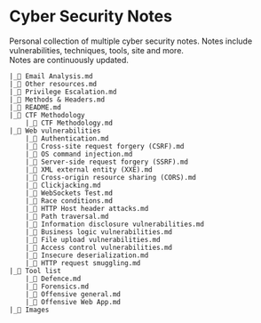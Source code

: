 # Cyber Security Notes

Personal collection of multiple cyber security notes. Notes include vulnerabilities, techniques, tools, site and more. <br>
Notes are continuously updated.

```
|_📄 Email Analysis.md
|_📄 Other resources.md
|_📄 Privilege Escalation.md
|_📄 Methods & Headers.md
|_📄 README.md
|_📂 CTF Methodology
    |_📄 CTF Methodology.md
|_📂 Web vulnerabilities
    |_📄 Authentication.md
    |_📄 Cross-site request forgery (CSRF).md
    |_📄 OS command injection.md
    |_📄 Server-side request forgery (SSRF).md
    |_📄 XML external entity (XXE).md
    |_📄 Cross-origin resource sharing (CORS).md
    |_📄 Clickjacking.md
    |_📄 WebSockets Test.md
    |_📄 Race conditions.md
    |_📄 HTTP Host header attacks.md
    |_📄 Path traversal.md
    |_📄 Information disclosure vulnerabilities.md
    |_📄 Business logic vulnerabilities.md
    |_📄 File upload vulnerabilities.md
    |_📄 Access control vulnerabilities.md
    |_📄 Insecure deserialization.md
    |_📄 HTTP request smuggling.md
|_📂 Tool list
    |_📄 Defence.md
    |_📄 Forensics.md
    |_📄 Offensive general.md
    |_📄 Offensive Web App.md
|_📂 Images

```
